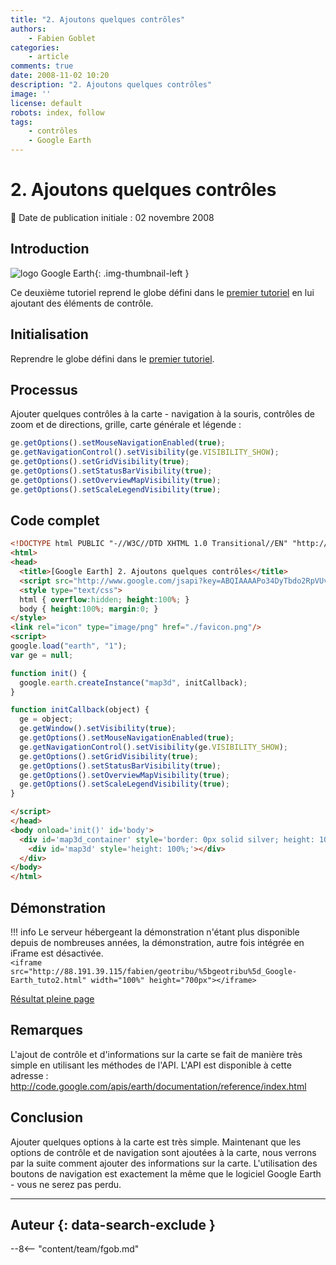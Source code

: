 ```yaml
---
title: "2. Ajoutons quelques contrôles"
authors:
    - Fabien Goblet
categories:
    - article
comments: true
date: 2008-11-02 10:20
description: "2. Ajoutons quelques contrôles"
image: ''
license: default
robots: index, follow
tags:
    - contrôles
    - Google Earth
---
```


# 2. Ajoutons quelques contrôles

:calendar: Date de publication initiale : 02 novembre 2008

## Introduction

![logo Google Earth](https://cdn.geotribu.fr/img/logos-icones/entreprises_association/google/googleearth.png "logo Google Earth"){: .img-thumbnail-left }

Ce deuxième tutoriel reprend le globe défini dans le [premier tutoriel](2008-10-28_1-introduction-a-l-api-google-earth.md) en lui ajoutant des éléments de contrôle.  

## Initialisation

Reprendre le globe défini dans le [premier tutoriel](2008-10-28_1-introduction-a-l-api-google-earth.md).  

## Processus

Ajouter quelques contrôles à la carte - navigation à la souris, contrôles de zoom et de directions, grille, carte générale et légende :  

```javascript
ge.getOptions().setMouseNavigationEnabled(true);  
ge.getNavigationControl().setVisibility(ge.VISIBILITY_SHOW);  
ge.getOptions().setGridVisibility(true);  
ge.getOptions().setStatusBarVisibility(true);  
ge.getOptions().setOverviewMapVisibility(true);  
ge.getOptions().setScaleLegendVisibility(true);
```  

## Code complet

```html
<!DOCTYPE html PUBLIC "-//W3C//DTD XHTML 1.0 Transitional//EN" "http://www.w3.org/TR/xhtml1/DTD/xhtml1-transitional.dtd">
<html>
<head>
  <title>[Google Earth] 2. Ajoutons quelques contrôles</title>
  <script src="http://www.google.com/jsapi?key=ABQIAAAAPo34DyTbdo2RpVUvdvK1qxTVkAM76o12Ue_ZZqmwjROaqOyBLhQVBCYY9lnsLXH3mdZLo-PWW8Z1DQ"></script>
  <style type="text/css">
  html { overflow:hidden; height:100%; }
  body { height:100%; margin:0; }
</style>
<link rel="icon" type="image/png" href="./favicon.png"/>
<script>
google.load("earth", "1");
var ge = null;

function init() {
  google.earth.createInstance("map3d", initCallback);
}

function initCallback(object) {
  ge = object;
  ge.getWindow().setVisibility(true);
  ge.getOptions().setMouseNavigationEnabled(true);
  ge.getNavigationControl().setVisibility(ge.VISIBILITY_SHOW);
  ge.getOptions().setGridVisibility(true);
  ge.getOptions().setStatusBarVisibility(true);
  ge.getOptions().setOverviewMapVisibility(true);
  ge.getOptions().setScaleLegendVisibility(true);
}

</script>
</head>
<body onload='init()' id='body'>
  <div id='map3d_container' style='border: 0px solid silver; height: 100%; width: 100%;'>
    <div id='map3d' style='height: 100%;'></div>
  </div>
</body>
</html>
```  

## Démonstration

!!! info
    Le serveur hébergeant la démonstration n'étant plus disponible depuis de nombreuses années, la démonstration, autre fois intégrée en iFrame est désactivée.  
    `<iframe src="http://88.191.39.115/fabien/geotribu/%5bgeotribu%5d_Google-Earth_tuto2.html" width="100%" height="700px"></iframe>`

[Résultat pleine page](http://88.191.39.115/fabien/geotribu/%5bgeotribu%5d_Google-Earth_tuto2.html)

## Remarques

L'ajout de contrôle et d'informations sur la carte se fait de manière très simple en utilisant les méthodes de l'API.
L'API est disponible à cette adresse : <http://code.google.com/apis/earth/documentation/reference/index.html>

## Conclusion

Ajouter quelques options à la carte est très simple.
Maintenant que les options de contrôle et de navigation sont ajoutées à la carte, nous verrons par la suite comment ajouter des informations sur la carte.
L'utilisation des boutons de navigation est exactement la même que le logiciel Google Earth - vous ne serez pas perdu.

----

## Auteur {: data-search-exclude }

--8<-- "content/team/fgob.md"
